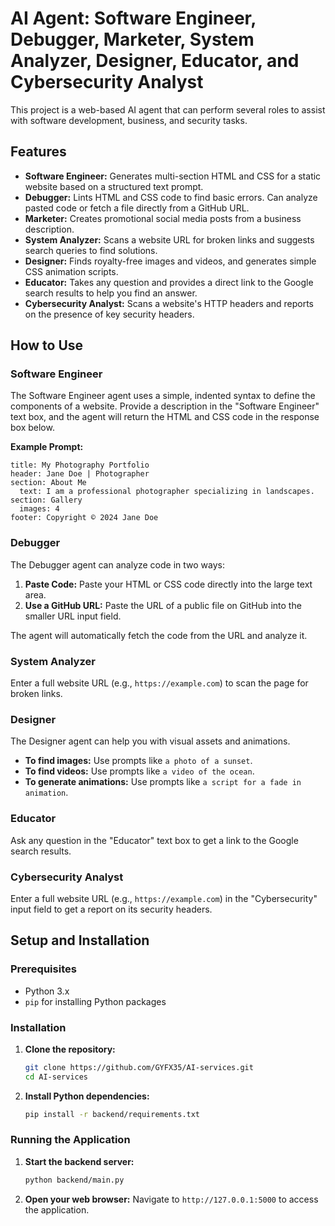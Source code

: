 # AI Agent: Software Engineer, Debugger, Marketer, System Analyzer, Designer, Educator, and Cybersecurity Analyst

This project is a web-based AI agent that can perform several roles to assist with software development, business, and security tasks.

## Features

- **Software Engineer:** Generates multi-section HTML and CSS for a static website based on a structured text prompt.
- **Debugger:** Lints HTML and CSS code to find basic errors. Can analyze pasted code or fetch a file directly from a GitHub URL.
- **Marketer:** Creates promotional social media posts from a business description.
- **System Analyzer:** Scans a website URL for broken links and suggests search queries to find solutions.
- **Designer:** Finds royalty-free images and videos, and generates simple CSS animation scripts.
- **Educator:** Takes any question and provides a direct link to the Google search results to help you find an answer.
- **Cybersecurity Analyst:** Scans a website's HTTP headers and reports on the presence of key security headers.

## How to Use

### Software Engineer
The Software Engineer agent uses a simple, indented syntax to define the components of a website. Provide a description in the "Software Engineer" text box, and the agent will return the HTML and CSS code in the response box below.

**Example Prompt:**
```
title: My Photography Portfolio
header: Jane Doe | Photographer
section: About Me
  text: I am a professional photographer specializing in landscapes.
section: Gallery
  images: 4
footer: Copyright © 2024 Jane Doe
```

### Debugger
The Debugger agent can analyze code in two ways:
1.  **Paste Code:** Paste your HTML or CSS code directly into the large text area.
2.  **Use a GitHub URL:** Paste the URL of a public file on GitHub into the smaller URL input field.

The agent will automatically fetch the code from the URL and analyze it.

### System Analyzer
Enter a full website URL (e.g., `https://example.com`) to scan the page for broken links.

### Designer
The Designer agent can help you with visual assets and animations.
- **To find images:** Use prompts like `a photo of a sunset`.
- **To find videos:** Use prompts like `a video of the ocean`.
- **To generate animations:** Use prompts like `a script for a fade in animation`.

### Educator
Ask any question in the "Educator" text box to get a link to the Google search results.

### Cybersecurity Analyst
Enter a full website URL (e.g., `https://example.com`) in the "Cybersecurity" input field to get a report on its security headers.

## Setup and Installation

### Prerequisites
- Python 3.x
- `pip` for installing Python packages

### Installation

1. **Clone the repository:**
   ```bash
   git clone https://github.com/GYFX35/AI-services.git
   cd AI-services
   ```

2. **Install Python dependencies:**
   ```bash
   pip install -r backend/requirements.txt
   ```

### Running the Application

1. **Start the backend server:**
   ```bash
   python backend/main.py
   ```

2. **Open your web browser:**
   Navigate to `http://127.0.0.1:5000` to access the application.
